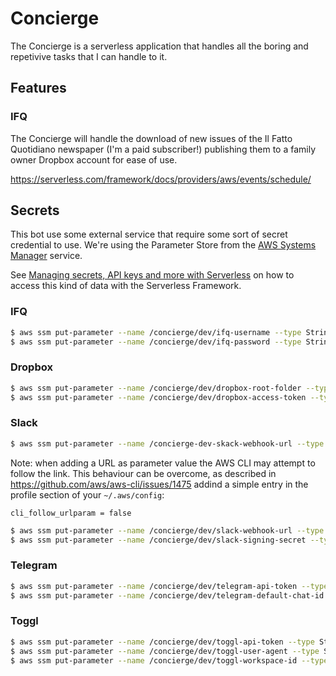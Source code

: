 # Concierge

The Concierge is a serverless application that handles all the boring and repetivive tasks that I can handle to it.

## Features

### IFQ

The Concierge will handle the download of new issues of the Il Fatto Quotidiano newspaper (I'm a paid subscriber!) publishing them to a family owner Dropbox account for ease of use.

https://serverless.com/framework/docs/providers/aws/events/schedule/


## Secrets

This bot use some external service that require some sort of secret credential to use. We're using the Parameter Store from the [AWS Systems Manager](https://docs.aws.amazon.com/systems-manager/latest/APIReference/Welcome.html) service.

See [Managing secrets, API keys and more with Serverless](https://serverless.com/blog/serverless-secrets-api-keys/) on how to access this kind of data with the Serverless Framework.

### IFQ

```bash
$ aws ssm put-parameter --name /concierge/dev/ifq-username --type String --value 'me@gmail.com'
$ aws ssm put-parameter --name /concierge/dev/ifq-password --type String --value 'secret!'
```

### Dropbox

```bash
$ aws ssm put-parameter --name /concierge/dev/dropbox-root-folder --type String --value '/Il Fatto Quotidiano'
$ aws ssm put-parameter --name /concierge/dev/dropbox-access-token --type String --value xYz123..
```

### Slack

```bash
$ aws ssm put-parameter --name /concierge-dev-skack-webhook-url --type String --value 'https://...'
```

Note: when adding a URL as parameter value the AWS CLI may attempt to follow the link. This behaviour can be overcome, as described in https://github.com/aws/aws-cli/issues/1475 addind a simple entry in the profile section of your `~/.aws/config`:

```
cli_follow_urlparam = false
```

```bash
$ aws ssm put-parameter --name /concierge/dev/slack-webhook-url --type String --value 'xyz'
$ aws ssm put-parameter --name /concierge/dev/slack-signing-secret --type String --value 'xyz'
```

### Telegram

```bash
$ aws ssm put-parameter --name /concierge/dev/telegram-api-token --type String --value 'xyz'
$ aws ssm put-parameter --name /concierge/dev/telegram-default-chat-id --type String --value 'xyz'
```

### Toggl

```bash
$ aws ssm put-parameter --name /concierge/dev/toggl-api-token --type String --value 'xyz'
$ aws ssm put-parameter --name /concierge/dev/toggl-user-agent --type String --value 'xyz'
$ aws ssm put-parameter --name /concierge/dev/toggl-workspace-id --type String --value 'xyz'
```
